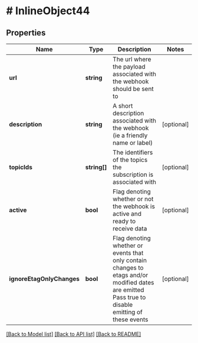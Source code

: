# # InlineObject44

## Properties

Name | Type | Description | Notes
------------ | ------------- | ------------- | -------------
**url** | **string** | The url where the payload associated with the webhook should be sent to |
**description** | **string** | A short description associated with the webhook (ie a friendly name or label) | [optional]
**topicIds** | **string[]** | The identifiers of the topics the subscription is associated with | [optional]
**active** | **bool** | Flag denoting whether or not the webhook is active and ready to receive data | [optional]
**ignoreEtagOnlyChanges** | **bool** | Flag denoting whether or events that only contain changes to etags and/or modified dates are emitted  Pass true to disable emitting of these events | [optional]

[[Back to Model list]](../../README.md#models) [[Back to API list]](../../README.md#endpoints) [[Back to README]](../../README.md)
